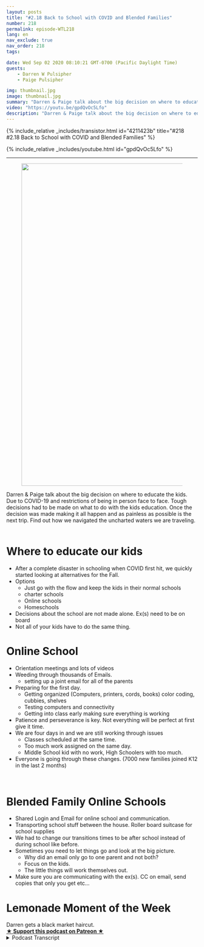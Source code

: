 ```yaml
---
layout: posts
title: "#2.18 Back to School with COVID and Blended Families"
number: 218
permalink: episode-WTL218
lang: en
nav_exclude: true
nav_order: 218
tags:

date: Wed Sep 02 2020 08:10:21 GMT-0700 (Pacific Daylight Time)
guests:
    - Darren W Pulsipher
    - Paige Pulsipher

img: thumbnail.jpg
image: thumbnail.jpg
summary: "Darren & Paige talk about the big decision on where to educate the kids. Due to COVID-19 and restrictions of being in person face to face. Tough decisions had to be made on what to do with the kids education. Once the decision was made making it all happen and as painless as possible is the next trip. Find out how we navigated the uncharted waters we are traveling. "
video: "https://youtu.be/gpdQvOc5Lfo"
description: "Darren & Paige talk about the big decision on where to educate the kids. Due to COVID-19 and restrictions of being in person face to face. Tough decisions had to be made on what to do with the kids education. Once the decision was made making it all happen and as painless as possible is the next trip. Find out how we navigated the uncharted waters we are traveling. "
---
```


<div>
{% include_relative _includes/transistor.html id="4211423b" title="#218 #2.18 Back to School with COVID and Blended Families" %}

{% include_relative _includes/youtube.html id="gpdQvOc5Lfo" %}
</div>

---

<html><head></head><body><div><figure data-trix-attachment="{&quot;contentType&quot;:&quot;image&quot;,&quot;height&quot;:846,&quot;url&quot;:&quot;https://lh3.googleusercontent.com/-2GMiRaF5OYA/X0W990s5zxI/AAAAAAACEV4/4qUk9nw0nvItm7HWvQzrwTR9ci2aCwxMACK8BGAsYHg/w634-h846/2020-08-25.jpg&quot;,&quot;width&quot;:634}" data-trix-content-type="image" class="attachment attachment--preview"><img src="./image0.jpg" width="634" height="846"><figcaption class="attachment__caption"></figcaption></figure></div><div>Darren &amp; Paige talk about the big decision on where to educate the kids. Due to COVID-19 and restrictions of being in person face to face. Tough decisions had to be made on what to do with the kids education. Once the decision was made making it all happen and as painless as possible is the next trip. Find out how we navigated the uncharted waters we are traveling.&nbsp;</div><div><br></div><h1>Where to educate our kids</h1><ul><li>After a complete disaster in schooling when COVID first hit, we quickly started looking at alternatives for the Fall.</li><li>Options<ul><li>Just go with the flow and keep the kids in their normal schools</li><li>charter schools</li><li>Online schools</li><li>Homeschools</li></ul></li><li>Decisions about the school are not made alone. Ex(s) need to be on board</li><li>Not all of your kids have to do the same thing.</li></ul><h1>Online School&nbsp;</h1><ul><li>Orientation meetings and lots of videos</li><li>Weeding through thousands of Emails.<ul><li>setting up a joint email for all of the parents</li></ul></li><li>Preparing for the first day.&nbsp;<ul><li>Getting organized (Computers, printers, cords, books) color coding, cubbies, shelves</li><li>Testing computers and connectivity</li><li>Getting into class early making sure everything is working</li></ul></li><li>Patience and perseverance is key. Not everything will be perfect at first give it time.</li><li>We are four days in and we are still working through issues<ul><li>Classes scheduled at the same time.</li><li>Too much work assigned on the same day.</li><li>Middle School kid with no work, High Schoolers with too much.</li></ul></li><li>Everyone is going through these changes. (7000 new families joined K12 in the last 2 months)</li></ul><div><br></div><h1>Blended Family Online Schools</h1><ul><li>Shared Login and Email for online school and communication.</li><li>Transporting school stuff between the house. Roller board suitcase for school supplies</li><li>We had to change our transitions times to be after school instead of during school like before.</li><li>Sometimes you need to let things go and look at the big picture.<ul><li>Why did an email only go to one parent and not both?</li><li>Focus on the kids.</li><li>The little things will work themselves out.</li></ul></li><li>Make sure you are communicating with the ex(s). CC on email, send copies that only you get etc...</li></ul><h1>Lemonade Moment of the Week</h1><div>Darren gets a black market haircut.</div>
<strong>
  <a href="https://www.patreon.com/wheresthelemonade" target="_donate" rel="payment" title="★ Support this podcast on Patreon ★">★ Support this podcast on Patreon ★</a>
</strong></body></html>

<details>
<summary> Podcast Transcript </summary>

<p></p>

</details>
